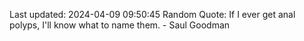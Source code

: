 Last updated: 2024-04-09 09:50:45
Random Quote: If I ever get anal polyps, I'll know what to name them. - Saul Goodman